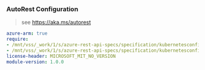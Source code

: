 ### AutoRest Configuration

> see https://aka.ms/autorest

``` yaml
azure-arm: true
require:
- /mnt/vss/_work/1/s/azure-rest-api-specs/specification/kubernetesconfiguration/resource-manager/Microsoft.KubernetesConfiguration/extensions/readme.md
- /mnt/vss/_work/1/s/azure-rest-api-specs/specification/kubernetesconfiguration/resource-manager/Microsoft.KubernetesConfiguration/extensions/readme.go.md
license-header: MICROSOFT_MIT_NO_VERSION
module-version: 1.0.0

```